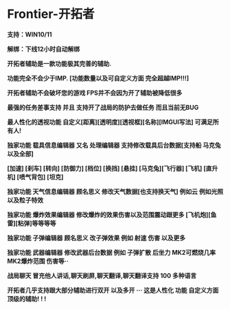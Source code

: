 # Frontier-开拓者

**支持：WIN10/11**

**解绑：下线12小时自动解绑**

**开拓者辅助是一款功能极其完善的辅助.**

**功能完全不会少于IMP. \[功能数量以及可自定义方面 完全超越IMP!!!]**

**开拓者辅助不会破坏您的游戏 FPS并不会因为开了辅助被降低很多**

**最强的任务差事支持 并且 支持开了战局的防护去做任务 而且当前无BUG**

**最人性化的透视功能 自定义\[距离]\[透明度]\[透视框]\[名称]\[IMGUI写法] 可满足所有人!**

**独家功能 载具信息编辑器 又名 处理编辑器 支持修改载具后台数据\[支持船 马克兔 以及全部]**

**\[加速] \[刹车] \[转向] \[防御力] \[档位] \[换挡] \[悬挂] \[马克兔]\[飞行器] \[飞机] \[直升机] \[喷气背包] \[坦克]**

**独家功能 天气信息编辑器 顾名思义 修改天气数据\[也支持换天气] 例如云 例如光照 以及粒子特效**

**独家功能 爆炸效果编辑器 修改爆炸的效果伤害以及范围震动跟更多 \[飞机炮]\[鱼雷]\[粘弹]等等等等**

**独家功能 子弹编辑器 顾名思义 改子弹效果 例如 射速 伤害 以及更多**

**独家功能 武器编辑器 修改武器后台数据 例如 子弹扩散 后坐力 MK2可燃烧几率 MK2爆炸范围 伤害等··**

**战局聊天 冒充他人讲话,聊天刷屏,聊天翻译,聊天翻译支持 100 多种语言**

**开拓者几乎支持跟大部分辅助进行双开 以及多开 ··· 这是人性化 功能 自定义方面顶级的辅助! ! !**

<figure><img src="../../.gitbook/assets/开拓者.jpg" alt=""><figcaption></figcaption></figure>
